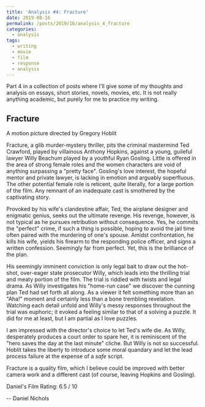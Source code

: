 ```yaml
---
title: 'Analysis #4: Fracture'
date: 2019-08-16
permalink: /posts/2019/16/analysis_4_fracture
categories:
  - analysis
tags:
  - writing
  - movie
  - film
  - response
  - analysis
---
```


Part 4 in a collection of posts where I'll give some of my thoughts and analysis on essays, short stories, novels, movies, etc. It is not really anything academic, but purely for me to practice my writing.

Fracture
------------------------------
A motion picture directed by Gregory Hoblit


Fracture, a glib murder-mystery thriller, pits the criminal mastermind Ted Crawford, played by villainous Anthony Hopkins, against a young, guileful lawyer Willy Beachum played by a youthful Ryan Gosling. Little is offered in the area of strong female roles and the women characters are void of anything surpassing a "pretty face". Gosling's love interest, the hopeful mentor and private lawyer, is lacking in emotion and arguably superfluous. The other potential female role is reticent, quite literally, for a large portion of the film. Any remnant of an inadequate cast is smothered by the captivating story. 

Provoked by his wife's clandestine affair, Ted, the airplane designer and enigmatic genius, seeks out the ultimate revenge. His revenge, however, is not typical as he pursues retribution without consequence. Yes, he commits the "perfect" crime, if such a thing is possible, hoping to avoid the jail time often paired with the murdering of one's spouse. Amidst confrontation, he kills his wife, yields his firearm to the responding police officer, and signs a written confession. Seemingly far from perfect. Yet, this is the brilliance of the plan.

His seemingly imminent conviction is only legal bait to draw out the hot-shot, over-eager state prosecutor Willy, which leads into the thrilling trial and meaty portion of the film. The trial is riddled with twists and legal drama. As Willy investigates his "home-run case" we discover the cunning plan Ted had set forth all along. As a viewer it felt something more than an "Aha!" moment and certainly less than a bone trembling revelation. Watching each detail unfold and Willy's messy responses throughout the trial was euphoric; it evoked a feeling similar to that of a solving a puzzle. It did for me at least, but I am partial as I love puzzles.

I am impressed with the director's choice to let Ted's wife die. As Willy, desperately produces a court order to spare her, it is reminiscent of the "hero saves the day at the last minute" cliche. But Willy is not so successful. Hoblit takes the liberty to introduce some moral quandary and let the lead process failure at the expense of a _safe_ script.

Fracture is a quality film, which I believe could be improved with better camera work and a different cast (of course, leaving Hopkins and Gosling). 

Daniel's Film Rating: 6.5 / 10


-- Daniel Nichols
